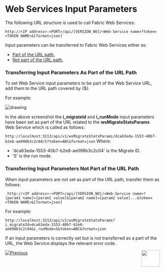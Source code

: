 # Web Services Input Parameters

The following URL structure is used to call Fabric Web Services:

<p><code>http://&lt;IP address&gt;:&lt;PORT&gt;/api/[VERSION_NO]/&lt;Web-Service name&gt;?token=&lt;TOKEN NAME&gt;&amp;[format=json]</p></code>

Input parameters can be transferred to Fabric Web Services either as:
- [Part of the URL path.](/articles/15_web_services_and_graphit/08_web_services_input_parameters.md#transfering-input-parameters-as-part-of-the-url-path)
- [Not part of the URL path.](/articles/15_web_services_and_graphit/08_web_services_input_parameters.md#transferring-input-parameters-not-part-of-the-url-path)  

<studio>
 
 
### Transferring Input Parameters As Part of the URL Path

To set Web Service input parameters to be part of the Web Service URL, add them to the URL path covered by {$}.

For example: 

<img src="/articles/15_web_services_and_graphit/images/Web-Service-KI-8-1.png" alt="drawing"/> 

In the above screenshot the **i_migrateId** and **i_runMode** input parameters have been set as part of the URL related to the **wsMigrateStatsParams** Web Service which is called as follows:  

`http://localhost:3213/api/v1/wsMigrateStatsParams/dca63eda-1553-40b7-b2e8-ae098b3c2c04/S?token=ABC&format=json`
Where:

* 'dca63eda-1553-40b7-b2e8-ae098b3c2c04' is the Migrate ID.
* 'S' is the run mode. 

</studio>
 

### Transferring Input Parameters Not Part of the URL Path

When input parameters are not set as part of the URL path, transfer them as follows:

<p><code>&nbsp;http://&lt;IP address&gt;:&lt;PORT&gt;/api/[VERSION_NO]/&lt;Web-Service name&gt;?[param1 name]=[param1 value]&amp;[param2 name]=[param2 value]...&amp;token=&lt;TOKEN NAME&gt;&amp;[format=json]</code></p>

For example:

`http://localhost:3213/api/v1/wsMigrateStatsParams?i_migrateId=dca63eda-1553-40b7-b2e8-ae098b3c2c04&i_runMode=S&token=ABC&format=json`

If an input parameters is correctly set but is not transferred as a part of the URL, the Web Service displays the relevant error code.

[![Previous](/articles/images/Previous.png)](/articles/15_web_services_and_graphit/07_deploy_web_services.md)[<img align="right" width="60" height="54" src="/articles/images/Next.png">](/articles/15_web_services_and_graphit/09_swagger.md)


